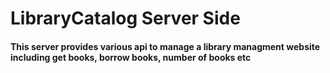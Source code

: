 # LibraryCatalog Server Side

#### This server provides various api to manage a library managment website including get books, borrow books, number of books etc


